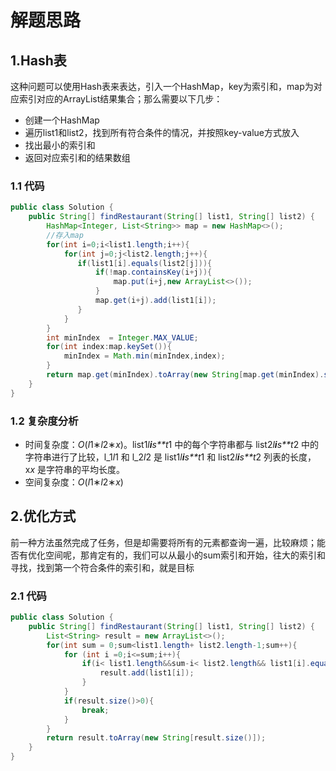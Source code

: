 # 解题思路

## 1.Hash表

这种问题可以使用Hash表来表达，引入一个HashMap，key为索引和，map为对应索引对应的ArrayList结果集合；那么需要以下几步：

* 创建一个HashMap 
* 遍历list1和list2，找到所有符合条件的情况，并按照key-value方式放入
* 找出最小的索引和
* 返回对应索引和的结果数组



### 1.1 代码

```java
public class Solution {
    public String[] findRestaurant(String[] list1, String[] list2) {
        HashMap<Integer, List<String>> map = new HashMap<>();
        //存入map
        for(int i=0;i<list1.length;i++){
            for(int j=0;j<list2.length;j++){
               if(list1[i].equals(list2[j])){
                   if(!map.containsKey(i+j)){
                       map.put(i+j,new ArrayList<>());
                   }
                   map.get(i+j).add(list1[i]);
               }
            }
        }
        int minIndex  = Integer.MAX_VALUE;
        for(int index:map.keySet()){
            minIndex = Math.min(minIndex,index);
        }
        return map.get(minIndex).toArray(new String[map.get(minIndex).size()]);
    }
}
```

### 1.2 复杂度分析

* 时间复杂度：*O*(*l*1∗*l*2∗*x*)。list1*l**i**s**t*1 中的每个字符串都与 list2*l**i**s**t*2 中的字符串进行了比较，l_1*l*1 和 l_2*l*2 是 list1*l**i**s**t*1 和 list2*l**i**s**t*2 列表的长度，x*x* 是字符串的平均长度。
* 空间复杂度：*O*(*l*1∗*l*2∗*x*)

## 2.优化方式

前一种方法虽然完成了任务，但是却需要将所有的元素都查询一遍，比较麻烦；能否有优化空间呢，那肯定有的，我们可以从最小的sum索引和开始，往大的索引和寻找，找到第一个符合条件的索引和，就是目标



### 2.1 代码

```java
public class Solution {
    public String[] findRestaurant(String[] list1, String[] list2) {
        List<String> result = new ArrayList<>();
        for(int sum = 0;sum<list1.length+ list2.length-1;sum++){
            for (int i =0;i<=sum;i++){
                if(i< list1.length&&sum-i< list2.length&& list1[i].equals(list2[sum-i])){
                    result.add(list1[i]);
                }
            }
            if(result.size()>0){
                break;
            }
        }
        return result.toArray(new String[result.size()]);
    }
}
```

